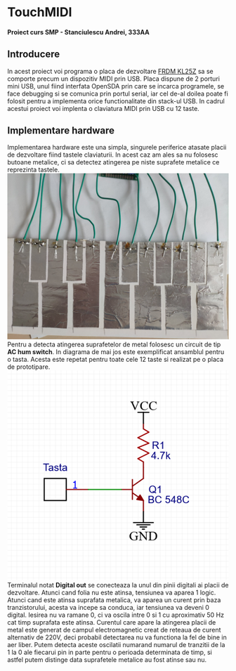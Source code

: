 # TouchMIDI
#### Proiect curs SMP - Stanciulescu Andrei, 333AA

## Introducere
In acest proiect voi programa o placa de dezvoltare [FRDM KL25Z](https://www.nxp.com/design/development-boards/freedom-development-boards/mcu-boards/freedom-development-platform-for-kinetis-kl14-kl15-kl24-kl25-mcus:FRDM-KL25Z) sa se comporte precum un dispozitiv MIDI prin USB. Placa dispune de 2 porturi mini USB, unul fiind interfata OpenSDA prin care se incarca programele, se face debugging si se comunica prin portul serial, iar cel de-al doilea poate fi folosit pentru a implementa orice functionalitate din stack-ul USB. In cadrul acestui proiect voi implenta o claviatura MIDI prin USB cu 12 taste.

## Implementare hardware
Implementarea hardware este una simpla, singurele periferice atasate placii de dezvoltare fiind tastele claviaturii. In acest caz am ales sa nu folosesc butoane metalice, ci sa detectez atingerea pe niste suprafete metalice ce reprezinta tastele. <br>
![Tastele claviaturii](docs/taste.jpg)<br>
Pentru a detecta atingerea suprafetelor de metal folosesc un circuit de tip **AC hum switch**. In diagrama de mai jos este exemplificat ansamblul pentru o tasta. Acesta este repetat pentru toate cele 12 taste si realizat pe o placa de prototipare. <br>
![Circuitul de detectie](docs/ac_hum.png)<br>
Terminalul notat **Digital out** se conecteaza la unul din pinii digitali ai placii de dezvoltare. Atunci cand folia nu este atinsa, tensiunea va aparea 1 logic. Atunci cand este atinsa suprafata metalica, va aparea un curent prin baza tranzistorului, acesta va incepe sa conduca, iar tensiunea va deveni 0 digital. Iesirea nu va ramane 0, ci va oscila intre 0 si 1 cu aproximativ 50 Hz cat timp suprafata este atinsa. Curentul care apare la atingerea placii de metal este generat de campul electromagnetic creat de reteaua de curent alternativ de 220V, deci probabil detectarea nu va functiona la fel de bine in aer liber. Putem detecta aceste oscilatii numarand numarul de tranzitii de la 1 la 0 ale fiecarui pin in parte pentru o perioada determinata de timp, si astfel putem distinge data suprafetele metalice au fost atinse sau nu.

